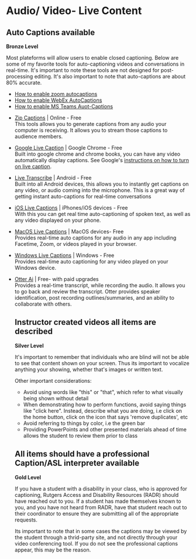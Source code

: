 # Audio/ Video- Live Content

## Auto Captions available 	
**Bronze Level**

Most plateforms will allow users to enable closed captioning. Below are some of my favorite tools for auto-captioning videos and conversations in real-time. It's important to note these tools are not designed for post-processing editing. It's also important to note that auto-captions are about 80% accurate.</p>
<ul>
  <li> <a href="https://support.zoom.com/hc/en/article?id=zm_kb&sysparm_article=KB0059762"> How to enable zoom autocaptions </a> </li>
  <li> <a href="https://help.webex.com/en-us/article/jbk09c/Show-or-hide-captions-and-highlights-during-a-meeting-or-webinar"> How to enable WebEx AutoCaptions </a> </li>
  <li> <a href="https://support.microsoft.com/en-us/office/use-live-captions-in-microsoft-teams-meetings-4be2d304-f675-4b57-8347-cbd000a21260"> How to enable MS Teams Auot-Captions </a> </li>
<li>
<p><a href="https://zipcaptions.app/" rel="nofollow">Zip Captions</a> | Online -  Free
<br> This tools allows you to generate captions from any audio your computer is receiving. It allows you to stream those captions to audience members. </p>
</li>
<li>
<p><a href="https://support.google.com/chrome/answer/10538231?hl=en" rel="nofollow">Google Live Caption</a> | Google Chrome - Free
<br> Built into google chrome and chrome books, you can have any video automatically display captions. See Google's <a href="https://support.google.com/chrome/answer/10538231?hl=en" rel="nofollow">instructions on how to turn on live caption</a>.</p>
</li>
<li>
<p><a href="https://www.android.com/accessibility/live-transcribe/" rel="nofollow">Live Transcribe</a> | Android - Free
<br> Built into all Android devices, this allows you to instantly get captions on any video, or audio coming into the microphone. This is a great way of getting instant auto-captions for real-time conversations</p>
</li>
<li>
<p><a href="https://support.apple.com/guide/iphone/get-live-captions-of-spoken-audio-iphe0990f7bb/ios" rel="nofollow">iOS Live Captions</a> | iPhones/iOS devices - Free
<br> With this you can get real time auto-captioning of spoken text, as well as any video displayed on your phone.</p>
</li>
<li>
<p><a href="https://support.apple.com/guide/mac-help/use-live-captions-mchldd11f4fd/mac" rel="nofollow">MacOS Live Captions</a> | MacOS devices- Free
<br> Provides real-time auto captions for any audio in any app including Facetime, Zoom, or videos played in your browser.</p>
</li>
<li>
<p><a href="https://support.microsoft.com/en-us/windows/use-live-captions-to-better-understand-audio-b52da59c-14b8-4031-aeeb-f6a47e6055df#bkmk_turnoncaptions" rel="nofollow">Windows Live Captions</a> | Windows - Free
<br> Provides real-time auto captioning for any video played on your Windows device.</p>
</li>
<li>
<p><a href="https://otter.ai/home" rel="nofollow">Otter Ai</a> | Free- with paid upgrades
<br> Provides a real-time transcript, while recording the audio. It allows you to go back and review the transcript. Otter provides speaker identification, post recording outlines/summaries, and an ability to collaborate with others.</p>

## Instructor created videos all items are described
**Silver Level**

It's important to remember that individuals who are blind will not be able to see that content shown on your screen. Thus its important to vocalize anything your showing, whether that's images or written text. 

Other important considerations:
<ul>
  <li> Avoid using words like "this" or "that", which refer to what visually being shown without detail </li>
  <li> When demonstrating how to perform functions, avoid saying things like "click here". Instead, describe what you are doing, i.e click on the home button, click on the icon that says 'remove duplicates', etc </li>
  <li> Avoid referring to things by color, i.e the green bar</li>
  <li> Providing PowerPoints and other presented materials ahead of time allows the student to review them prior to class</li>
</ul>



## All items should have a professional Caption/ASL interpreter available 	
**Gold Level**

If you have a student with a disability in your class, who is approved for captioning, Rutgers Access and Disability Resources (RADR) should have reached out to you. If a student has made themselves known to you, and you have not heard from RADR, have that student reach out to their coordinator to ensure they are submitting all of the appropriate requests.

Its important to note that in some cases the captions may be viewed by the student through a thrid-party site, and not directly through your video conferencing tool. If you do not see the professional captions appear, this may be the reason. 
